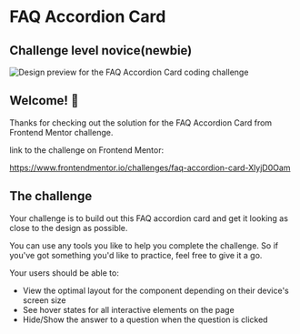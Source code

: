 # FAQ Accordion Card

## Challenge level novice(newbie)

![Design preview for the FAQ Accordion Card coding challenge](./design/desktop-preview.jpg)

## Welcome! 👋

Thanks for checking out the solution for the FAQ Accordion Card from Frontend Mentor challenge.

link to the challenge on Frontend Mentor:

https://www.frontendmentor.io/challenges/faq-accordion-card-XlyjD0Oam

## The challenge

Your challenge is to build out this FAQ accordion card and get it looking as close to the design as possible.

You can use any tools you like to help you complete the challenge. So if you've got something you'd like to practice, feel free to give it a go.

Your users should be able to:

- View the optimal layout for the component depending on their device's screen size
- See hover states for all interactive elements on the page
- Hide/Show the answer to a question when the question is clicked
